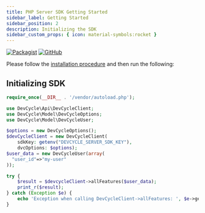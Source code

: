 ```yaml
---
title: PHP Server SDK Getting Started
sidebar_label: Getting Started
sidebar_position: 2
description: Initializing the SDK
sidebar_custom_props: { icon: material-symbols:rocket }
---
```


[![Packagist](https://badgen.net/packagist/v/devcycle/php-server-sdk/latest)](https://packagist.org/packages/devcycle/php-server-sdk)
[![GitHub](https://img.shields.io/github/stars/devcyclehq/php-server-sdk.svg?style=social&label=Star&maxAge=2592000)](https://github.com/DevCycleHQ/php-server-sdk)

Please follow the [installation procedure](/sdk/server-side-sdks/php/php-install) and then run the following:

## Initializing SDK
[//]: # (wizard-initialize-start)

```php
require_once(__DIR__ . '/vendor/autoload.php');

use DevCycle\Api\DevCycleClient;
use DevCycle\Model\DevCycleOptions;
use DevCycle\Model\DevCycleUser;

$options = new DevCycleOptions();
$devCycleClient = new DevCycleClient(
    sdkKey: getenv("DEVCYCLE_SERVER_SDK_KEY"),
    dvcOptions: $options);
$user_data = new DevCycleUser(array(
  "user_id"=>"my-user"
));

try {
    $result = $devcycleClient->allFeatures($user_data);
    print_r($result);
} catch (Exception $e) {
    echo 'Exception when calling DevCycleClient->allFeatures: ', $e->getMessage(), PHP_EOL;
}
```
[//]: # (wizard-initialize-end)
